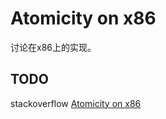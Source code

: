 # Atomicity on x86

讨论在x86上的实现。

## TODO

stackoverflow [Atomicity on x86](https://stackoverflow.com/questions/38447226/atomicity-on-x86)